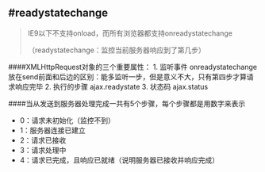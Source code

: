 #readystatechange
---

>IE9以下不支持onload，而所有浏览器都支持onreadystatechange
>
>（readystatechange：监控当前服务器响应到了第几步）
>
####XMLHttpRequest对象的三个重要属性：
		1.	监听事件
				onreadystatechange
				放在send前面和后边的区别：能多监听一步，但是意义不大，只有第四步才算请求响应完毕
		2.	执行的步骤
				ajax.readystate
		3.	状态码
				ajax.status
				
####当从发送到服务器处理完成一共有5个步骤，每个步骤都是用数字来表示
-	0：请求未初始化（监控不到）
-	1：服务器连接已建立
-	2：请求已接收
-	3：请求处理中
-	4：请求已完成，且响应已就绪（说明服务器已接收并响应完成）
